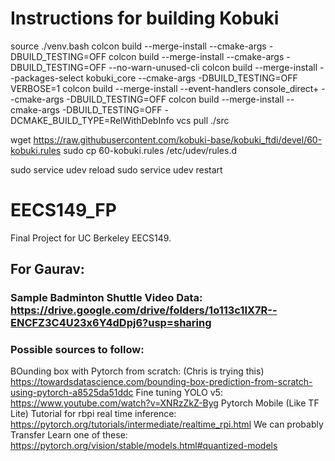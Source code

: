# Instructions for building Kobuki

source ./venv.bash
colcon build --merge-install --cmake-args -DBUILD_TESTING=OFF
colcon build --merge-install --cmake-args -DBUILD_TESTING=OFF --no-warn-unused-cli
colcon build --merge-install --packages-select kobuki_core --cmake-args -DBUILD_TESTING=OFF
VERBOSE=1 colcon build --merge-install --event-handlers console_direct+ --cmake-args -DBUILD_TESTING=OFF
colcon build --merge-install --cmake-args -DBUILD_TESTING=OFF -DCMAKE_BUILD_TYPE=RelWithDebInfo
vcs pull ./src

wget https://raw.githubusercontent.com/kobuki-base/kobuki_ftdi/devel/60-kobuki.rules
sudo cp 60-kobuki.rules /etc/udev/rules.d

sudo service udev reload
sudo service udev restart


# EECS149_FP
Final Project for UC Berkeley EECS149.

## For Gaurav:
### Sample Badminton Shuttle Video Data: https://drive.google.com/drive/folders/1o113c1IX7R--ENCFZ3C4U23x6Y4dDpj6?usp=sharing
### Possible sources to follow:
BOunding box with Pytorch from scratch: (Chris is trying this)
https://towardsdatascience.com/bounding-box-prediction-from-scratch-using-pytorch-a8525da51ddc
Fine tuning YOLO v5: https://www.youtube.com/watch?v=XNRzZkZ-Byg
Pytorch Mobile (Like TF Lite) Tutorial for rbpi real time inference: https://pytorch.org/tutorials/intermediate/realtime_rpi.html
We can probably Transfer Learn one of these: 
https://pytorch.org/vision/stable/models.html#quantized-models
 
